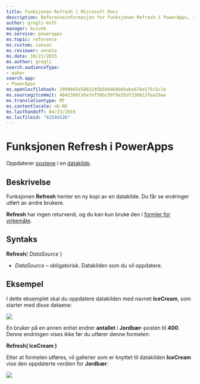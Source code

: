```yaml
---
title: Funksjonen Refresh | Microsoft Docs
description: Referanseinformasjon for funksjonen Refresh i PowerApps, inkludert syntaks og eksempel
author: gregli-msft
manager: kvivek
ms.service: powerapps
ms.topic: reference
ms.custom: canvas
ms.reviewer: anneta
ms.date: 10/21/2015
ms.author: gregli
search.audienceType:
- maker
search.app:
- PowerApps
ms.openlocfilehash: 2999665e5882245b594468b6babe67be575c5c1e
ms.sourcegitcommit: 4042388fa5e7ef50bc59f9e35df330613fea29ae
ms.translationtype: MT
ms.contentlocale: nb-NO
ms.lasthandoff: 04/23/2019
ms.locfileid: "61544526"
---
```

# <a name="refresh-function-in-powerapps"></a>Funksjonen Refresh i PowerApps
Oppdaterer [postene](../working-with-tables.md#records) i en [datakilde](../working-with-data-sources.md).

## <a name="description"></a>Beskrivelse
Funksjonen **Refresh** henter en ny kopi av en datakilde.  Du får se endringer utført av andre brukere.

**Refresh** har ingen returverdi, og du kan kun bruke den i [formler for virkemåte](../working-with-formulas-in-depth.md).

## <a name="syntax"></a>Syntaks
**Refresh**( *DataSource* )

* *DataSource* – obligatorisk. Datakilden som du vil oppdatere.

## <a name="example"></a>Eksempel
I dette eksemplet skal du oppdatere datakilden med navnet **IceCream**, som starter med disse dataene:

![](media/function-refresh/icecream.png)

En bruker på en annen enhet endrer **antallet** i **Jordbær**-posten til **400**.  Denne endringen vises ikke før du utfører denne formelen:

**Refresh( IceCream )**

Etter at formelen utføres, vil gallerier som er knyttet til datakilden **IceCream** vise den oppdaterte verdien for **Jordbær**:

![](media/function-refresh/icecream-after.png)

